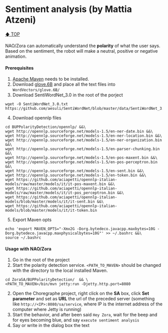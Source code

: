 # Sentiment analysis (by Mattia Atzeni)
[🡅 TOP](#zaga)

NAO/Zora can automatically understand the **polarity** of what the user says. Based on the sentiment, the robot will make a neutral, positive or negative animation.

#### Prerequisites
1. [Apache Maven](https://maven.apache.org/download.cgi)  needs to be installed.
1. Download [glove.6B](http://nlp.stanford.edu/data/glove.6B.zip) and place all the text files into `WordVectors/glove.6B/`
1. Download SentiWordNet_3.0 in the root of the porject
```
wget -O SentiWordNet_3.0.txt https://github.com/aesuli/SentiWordNet/blob/master/data/SentiWordNet_3.0.0.txt
```
4. Download opennlp files
```
cd BUPPolarityDetection/opennlp/ &&\
wget http://opennlp.sourceforge.net/models-1.5/en-ner-date.bin &&\
wget http://opennlp.sourceforge.net/models-1.5/en-ner-location.bin &&\
wget http://opennlp.sourceforge.net/models-1.5/en-ner-organization.bin &&\
wget http://opennlp.sourceforge.net/models-1.5/en-parser-chunking.bin &&\
wget http://opennlp.sourceforge.net/models-1.5/en-pos-maxent.bin &&\
wget http://opennlp.sourceforge.net/models-1.5/en-pos-perceptron.bin &&\
wget http://opennlp.sourceforge.net/models-1.5/en-sent.bin &&\
wget http://opennlp.sourceforge.net/models-1.5/en-token.bin &&\
wget https://github.com/aciapetti/opennlp-italian-models/raw/master/models/it/it-pos-maxent.bin &&\
wget https://github.com/aciapetti/opennlp-italian-models/raw/master/models/it/it-pos_perceptron.bin &&\
wget https://github.com/aciapetti/opennlp-italian-models/blob/master/models/it/it-sent.bin &&\
wget https://github.com/aciapetti/opennlp-italian-models/blob/master/models/it/it-token.bin
```
5. Export Maven opts
```
echo 'export MAVEN_OPTS="-Xmx2G -Dorg.bytedeco.javacpp.maxbytes=10G -Dorg.bytedeco.javacpp.maxphysicalbytes=10G"' >> ~/.bashrc &&\
source ~/.bashrc
```

#### Usage with NAO/Zora
1. Go in the root of the project
1. Start the polarity detection service. `<PATH_TO_MAVEN>` should be changed with the directory to the local installed Maven.
```
cd ZoraSA/BUPPolarityDetection/  && \
<PATH_TO_MAVEN>/bin/mvn jetty:run -Djetty.http.port=8080
```
2.  Open the Choregraphe project, right click on the **SA** box, click **Set parameter** and set as **URL** the url of the preceded server (something like `http://<IP>:8080/sa/service`, where IP is the internet address of the computer where Jetty is running)
1.  Start the behavior, and after been said `Hey Zora`, wait for the beep and for eyes becoming blue, and say `execute sentiment analysis`
1.  Say or write in the dialog box the text